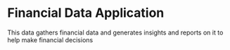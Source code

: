 # Financial Data Application

This data gathers financial data and generates insights and reports on it to help make financial decisions
